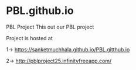 # PBL.github.io
PBL Project
This out our PBL project 

Project is hosted at 


1-> https://sanketmuchhala.github.io/PBL.gitthub.io


2-> http://pblproject25.infinityfreeapp.com/
